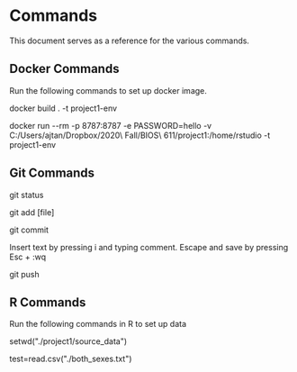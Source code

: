 # Commands

This document serves as a reference for the various commands.

## Docker Commands

Run the following commands to set up docker image.

docker build . -t project1-env

docker run --rm -p 8787:8787 -e PASSWORD=hello -v C:/Users/ajtan/Dropbox/2020\ Fall/BIOS\ 611/project1:/home/rstudio -t project1-env

## Git Commands

git status

git add [file]

git commit

Insert text by pressing i and typing comment. Escape and save by pressing Esc + :wq

git push

## R Commands

Run the following commands in R to set up data

setwd("./project1/source_data")

test=read.csv("./both_sexes.txt")